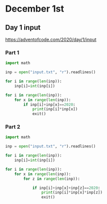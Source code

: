 # December 1st

## Day 1 input
https://adventofcode.com/2020/day/1/input

### Part 1

```.py
import math

inp = open("input.txt", "r").readlines()

for i in range(len(inp)):
    inp[i]=int(inp[i])

for i in range(len(inp)):
    for x in range(len(inp)):
        if inp[i]+inp[x]==2020:
            print(inp[i]*inp[x])
            exit()
```               


### Part 2

```.py
import math

inp = open("input.txt", "r").readlines()

for i in range(len(inp)):
    inp[i]=int(inp[i])

for i in range(len(inp)):
    for x in range(len(inp)):
        for z in range(len(inp)):

            if inp[i]+inp[x]+inp[z]==2020:
                print(inp[i]*inp[x]*inp[z])
                exit()
```    
